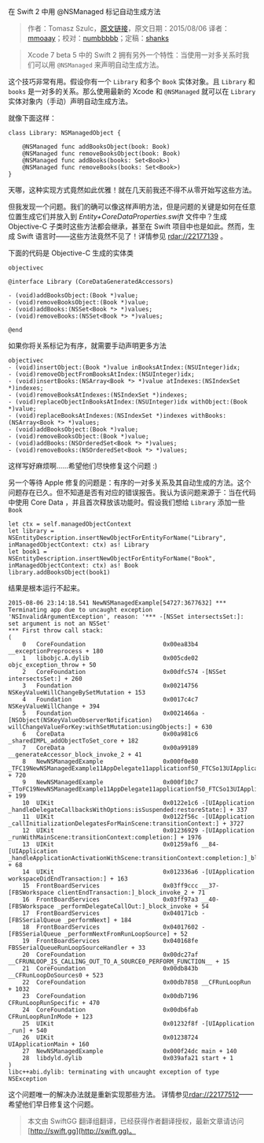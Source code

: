 在 Swift 2 中用 @NSManaged 标记自动生成方法

> 作者：Tomasz Szulc，[原文链接](http://szulctomasz.com/swift-2-nsmanaged-for-methods/)，原文日期：2015/08/06
> 译者：[mmoaay](http://blog.csdn.net/mmoaay)；校对：[numbbbbb](https://github.com/numbbbbb)；定稿：[shanks](http://codebuild.me/)
  








> Xcode 7 beta 5 中的 Swift 2 拥有另外一个特性：当使用一对多关系时我们可以用 `@NSManaged` 来声明自动生成方法。

这个技巧非常有用。假设你有一个 `Library` 和多个 `Book` 实体对象。且 `Library` 和 `books` 是一对多的关系。那么使用最新的 Xcode 和 `@NSManaged` 就可以在 `Library` 实体对象内（手动）声明自动生成方法。



就像下面这样：

    
    class Library: NSManagedObject {
     
        @NSManaged func addBooksObject(book: Book)
        @NSManaged func removeBooksObject(book: Book)
        @NSManaged func addBooks(books: Set<Book>)
        @NSManaged func removeBooks(books: Set<Book>)
    }

天哪，这种实现方式竟然如此优雅！就在几天前我还不得不从零开始写这些方法。

但我发现一个问题。我们的确可以像这样声明方法，但是问题的关键是如何在任意位置生成它们并放入到 *Entity+CoreDataProperties.swift* 文件中？生成 Objective-C 子类时这些方法都会继承，甚至在 Swift 项目中也是如此。然而，生成 Swift 语言时——这些方法竟然不见了！详情参见 [rdar://22177139](http://www.openradar.me/22177139) 。

下面的代码是 Objective-C 生成的实体类

    objectivec
    
    @interface Library (CoreDataGeneratedAccessors)
     
    - (void)addBooksObject:(Book *)value;
    - (void)removeBooksObject:(Book *)value;
    - (void)addBooks:(NSSet<Book *> *)values;
    - (void)removeBooks:(NSSet<Book *> *)values;
     
    @end

如果你将关系标记为有序，就需要手动声明更多方法

    objectivec
    - (void)insertObject:(Book *)value inBooksAtIndex:(NSUInteger)idx;
    - (void)removeObjectFromBooksAtIndex:(NSUInteger)idx;
    - (void)insertBooks:(NSArray<Book *> *)value atIndexes:(NSIndexSet *)indexes;
    - (void)removeBooksAtIndexes:(NSIndexSet *)indexes;
    - (void)replaceObjectInBooksAtIndex:(NSUInteger)idx withObject:(Book *)value;
    - (void)replaceBooksAtIndexes:(NSIndexSet *)indexes withBooks:(NSArray<Book *> *)values;
    - (void)addBooksObject:(Book *)value;
    - (void)removeBooksObject:(Book *)value;
    - (void)addBooks:(NSOrderedSet<Book *> *)values;
    - (void)removeBooks:(NSOrderedSet<Book *> *)values;

这样写好麻烦啊……希望他们尽快修复这个问题 :)

另一个等待 Apple 修复的问题是：有序的一对多关系及其自动生成的方法。这个问题存在已久。但不知道是否有对应的错误报告。我认为该问题来源于：当在代码中使用 Core Data ，并且首次释放该功能时。假设我们想给 `Library` 添加一些 `Book`


    
    let ctx = self.managedObjectContext
    let library = NSEntityDescription.insertNewObjectForEntityForName("Library", inManagedObjectContext: ctx) as! Library
    let book1 = NSEntityDescription.insertNewObjectForEntityForName("Book", inManagedObjectContext: ctx) as! Book
    library.addBooksObject(book1)

结果是根本运行不起来。

    
    2015-08-06 23:14:18.541 NewNSManagedExample[54727:3677632] *** Terminating app due to uncaught exception 'NSInvalidArgumentException', reason: '*** -[NSSet intersectsSet:]: set argument is not an NSSet'
    *** First throw call stack:
    (
    	0   CoreFoundation                      0x00ea83b4 __exceptionPreprocess + 180
    	1   libobjc.A.dylib                     0x005cde02 objc_exception_throw + 50
    	2   CoreFoundation                      0x00dfc574 -[NSSet intersectsSet:] + 260
    	3   Foundation                          0x00214756 NSKeyValueWillChangeBySetMutation + 153
    	4   Foundation                          0x0017c4c7 NSKeyValueWillChange + 394
    	5   Foundation                          0x0021466a -[NSObject(NSKeyValueObserverNotification) willChangeValueForKey:withSetMutation:usingObjects:] + 630
    	6   CoreData                            0x00a981c6 _sharedIMPL_addObjectToSet_core + 182
    	7   CoreData                            0x00a99189 __generateAccessor_block_invoke_2 + 41
    	8   NewNSManagedExample                 0x000f0e80 _TFC19NewNSManagedExample11AppDelegate11applicationfS0_FTCSo13UIApplication29didFinishLaunchingWithOptionsGSqGVSs10DictionaryCSo8NSObjectPSs9AnyObject____Sb + 720
    	9   NewNSManagedExample                 0x000f10c7 _TToFC19NewNSManagedExample11AppDelegate11applicationfS0_FTCSo13UIApplication29didFinishLaunchingWithOptionsGSqGVSs10DictionaryCSo8NSObjectPSs9AnyObject____Sb + 199
    	10  UIKit                               0x0122e1c6 -[UIApplication _handleDelegateCallbacksWithOptions:isSuspended:restoreState:] + 337
    	11  UIKit                               0x0122f56c -[UIApplication _callInitializationDelegatesForMainScene:transitionContext:] + 3727
    	12  UIKit                               0x01236929 -[UIApplication _runWithMainScene:transitionContext:completion:] + 1976
    	13  UIKit                               0x01259af6 __84-[UIApplication _handleApplicationActivationWithScene:transitionContext:completion:]_block_invoke3142 + 68
    	14  UIKit                               0x012336a6 -[UIApplication workspaceDidEndTransaction:] + 163
    	15  FrontBoardServices                  0x03ff9ccc __37-[FBSWorkspace clientEndTransaction:]_block_invoke_2 + 71
    	16  FrontBoardServices                  0x03ff97a3 __40-[FBSWorkspace _performDelegateCallOut:]_block_invoke + 54
    	17  FrontBoardServices                  0x040171cb -[FBSSerialQueue _performNext] + 184
    	18  FrontBoardServices                  0x04017602 -[FBSSerialQueue _performNextFromRunLoopSource] + 52
    	19  FrontBoardServices                  0x040168fe FBSSerialQueueRunLoopSourceHandler + 33
    	20  CoreFoundation                      0x00dc27af __CFRUNLOOP_IS_CALLING_OUT_TO_A_SOURCE0_PERFORM_FUNCTION__ + 15
    	21  CoreFoundation                      0x00db843b __CFRunLoopDoSources0 + 523
    	22  CoreFoundation                      0x00db7858 __CFRunLoopRun + 1032
    	23  CoreFoundation                      0x00db7196 CFRunLoopRunSpecific + 470
    	24  CoreFoundation                      0x00db6fab CFRunLoopRunInMode + 123
    	25  UIKit                               0x01232f8f -[UIApplication _run] + 540
    	26  UIKit                               0x01238724 UIApplicationMain + 160
    	27  NewNSManagedExample                 0x000f24dc main + 140
    	28  libdyld.dylib                       0x039afa21 start + 1
    )
    libc++abi.dylib: terminating with uncaught exception of type NSException

这个问题唯一的解决办法就是重新实现那些方法。
详情参见[rdar://22177512](http://www.openradar.me/22177512)——希望他们早日修复这个问题。

> 本文由 SwiftGG 翻译组翻译，已经获得作者翻译授权，最新文章请访问 [http://swift.gg](http://swift.gg)。